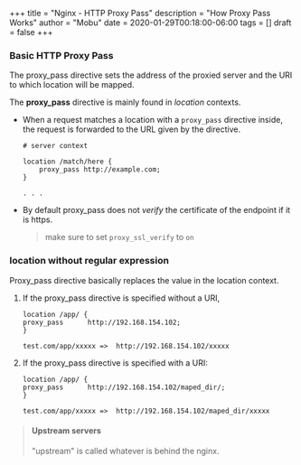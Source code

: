 +++
title = "Nginx - HTTP Proxy Pass"
description = "How Proxy Pass Works"
author = "Mobu"
date = 2020-01-29T00:18:00-06:00
tags = []
draft = false
+++
### Basic HTTP Proxy Pass
The proxy_pass directive sets the address of the proxied server and the URI to which location will be mapped. 

The **proxy_pass** directive is mainly found in *location* contexts.

- When a request matches a location with a `proxy_pass` directive inside, the request is forwarded to the URL given by the directive.

  ```nginx
  # server context
  
  location /match/here {
      proxy_pass http://example.com;
  }
  
  . . .
  ```

- By default proxy_pass does not *verify* the certificate of the endpoint if it is https.

  > make sure to set `proxy_ssl_verify` to `on`
### location without regular expression
Proxy_pass directive basically replaces the value in the location context.
1. If the proxy_pass directive is specified without a URI,
	```
	location /app/ {
    proxy_pass      http://192.168.154.102;
	}

	test.com/app/xxxxx =>  http://192.168.154.102/xxxxx
	``` 
2. If the proxy_pass directive is specified with a URI:
	```
	location /app/ {
    proxy_pass      http://192.168.154.102/maped_dir/;
	}

	test.com/app/xxxxx =>  http://192.168.154.102/maped_dir/xxxxx
	``` 

> #### Upstream servers
> "upstream" is called whatever is behind the nginx.